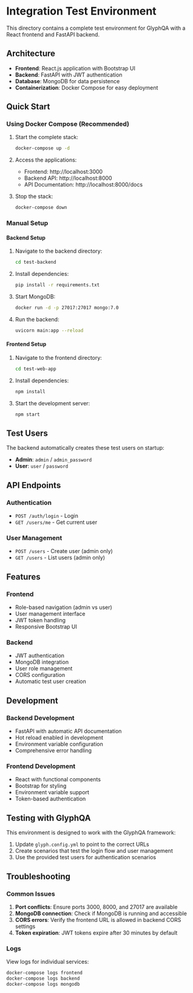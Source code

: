 # Integration Test Environment

This directory contains a complete test environment for GlyphQA with a React frontend and FastAPI backend.

## Architecture

- **Frontend**: React.js application with Bootstrap UI
- **Backend**: FastAPI with JWT authentication
- **Database**: MongoDB for data persistence
- **Containerization**: Docker Compose for easy deployment

## Quick Start

### Using Docker Compose (Recommended)

1. Start the complete stack:
   ```bash
   docker-compose up -d
   ```

2. Access the applications:
   - Frontend: http://localhost:3000
   - Backend API: http://localhost:8000
   - API Documentation: http://localhost:8000/docs

3. Stop the stack:
   ```bash
   docker-compose down
   ```

### Manual Setup

#### Backend Setup

1. Navigate to the backend directory:
   ```bash
   cd test-backend
   ```

2. Install dependencies:
   ```bash
   pip install -r requirements.txt
   ```

3. Start MongoDB:
   ```bash
   docker run -d -p 27017:27017 mongo:7.0
   ```

4. Run the backend:
   ```bash
   uvicorn main:app --reload
   ```

#### Frontend Setup

1. Navigate to the frontend directory:
   ```bash
   cd test-web-app
   ```

2. Install dependencies:
   ```bash
   npm install
   ```

3. Start the development server:
   ```bash
   npm start
   ```

## Test Users

The backend automatically creates these test users on startup:

- **Admin**: `admin` / `admin_password`
- **User**: `user` / `password`

## API Endpoints

### Authentication
- `POST /auth/login` - Login
- `GET /users/me` - Get current user

### User Management
- `POST /users` - Create user (admin only)
- `GET /users` - List users (admin only)

## Features

### Frontend
- Role-based navigation (admin vs user)
- User management interface
- JWT token handling
- Responsive Bootstrap UI

### Backend
- JWT authentication
- MongoDB integration
- User role management
- CORS configuration
- Automatic test user creation

## Development

### Backend Development
- FastAPI with automatic API documentation
- Hot reload enabled in development
- Environment variable configuration
- Comprehensive error handling

### Frontend Development
- React with functional components
- Bootstrap for styling
- Environment variable support
- Token-based authentication

## Testing with GlyphQA

This environment is designed to work with the GlyphQA framework:

1. Update `glyph.config.yml` to point to the correct URLs
2. Create scenarios that test the login flow and user management
3. Use the provided test users for authentication scenarios

## Troubleshooting

### Common Issues

1. **Port conflicts**: Ensure ports 3000, 8000, and 27017 are available
2. **MongoDB connection**: Check if MongoDB is running and accessible
3. **CORS errors**: Verify the frontend URL is allowed in backend CORS settings
4. **Token expiration**: JWT tokens expire after 30 minutes by default

### Logs

View logs for individual services:
```bash
docker-compose logs frontend
docker-compose logs backend
docker-compose logs mongodb
```
